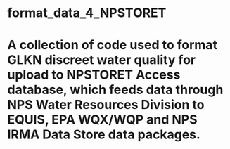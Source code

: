 # format_data_4_NPSTORET
# A collection of code used to format GLKN discreet water quality for upload to NPSTORET Access database, which feeds data through NPS Water Resources Division to EQUIS, EPA WQX/WQP and NPS IRMA Data Store data packages.
